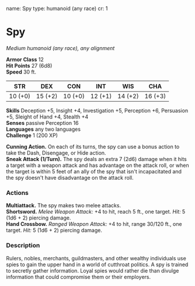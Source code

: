 name: Spy
type: humanoid (any race)
cr: 1

# Spy 
_Medium humanoid (any race), any alignment_

**Armor Class** 12    
**Hit Points** 27 (6d8)    
**Speed** 30 ft. 

| STR     | DEX     | CON     | INT     | WIS     | CHA     |
|---------|---------|---------|---------|---------|---------|
| 10 (+0) | 15 (+2) | 10 (+0) | 12 (+1) | 14 (+2) | 16 (+3) |   

**Skills** Deception +5, Insight +4, Investigation +5, Perception +6, Persuasion +5, Sleight of Hand +4, Stealth +4    
**Senses** passive Perception 16    
**Languages** any two languages    
**Challenge** 1 (200 XP) 

**Cunning Action.** On each of its turns, the spy can use a bonus action to take the Dash, Disengage, or Hide action.    
**Sneak Attack (1/Turn).** The spy deals an extra 7 (2d6) damage when it hits a target with a weapon attack and has advantage on the attack roll, or when the target is within 5 feet of an ally of the spy that isn't incapacitated and the spy doesn't have disadvantage on the attack roll. 

### Actions 
**Multiattack.** The spy makes two melee attacks.    
**Shortsword.** _Melee Weapon Attack:_ +4 to hit, reach 5 ft., one target. _Hit:_ 5 (1d6 + 2) piercing damage.    
**Hand Crossbow.** _Ranged Weapon Attack:_ +4 to hit, range 30/120 ft., one target. _Hit:_ 5 (1d6 + 2) piercing damage. 

### Description
Rulers, nobles, merchants, guildmasters, and other wealthy individuals use spies to gain the upper hand in a world of cutthroat politics. A spy is trained to secretly gather information. Loyal spies would rather die than divulge information that could compromise them or their employers. 